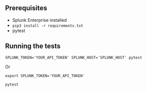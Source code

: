 ## Prerequisites

- Splunk Enterprise installed
- `pip3 install -r requirements.txt`
- pytest

## Running the tests

`SPLUNK_TOKEN='YOUR_API_TOKEN' SPLUNK_HOST='SPLUNK_HOST' pytest`

Or

`export SPLUNK_TOKEN='YOUR_API_TOKEN'`

`pytest`